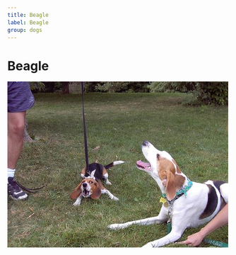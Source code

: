 ```yaml
---
title: Beagle
label: Beagle
group: dogs
---
```


# Beagle

![Beagle](/assets/images/beagle/image.jpg "Beagle")